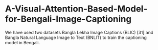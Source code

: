 # A-Visual-Attention-Based-Model-for-Bengali-Image-Captioning
We have used two datasets Bangla Lekha Image Captions (BLIC) [31] and
Bangla Natural Language Image to Text (BNLIT) to train the captioning
model in Bengali.
